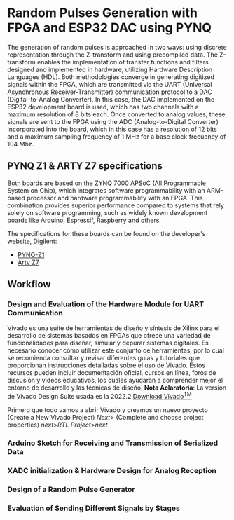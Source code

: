 <h1>Random Pulses Generation with FPGA and ESP32 DAC using PYNQ</h1>
The generation of random pulses is approached in two ways: using discrete representation through the Z-transform and using precompiled data. The Z-transform enables the implementation of transfer functions and filters designed and implemented in hardware, utilizing Hardware Description Languages (HDL). Both methodologies converge in generating digitized signals within the FPGA, which are transmitted via the UART (Universal Asynchronous Receiver-Transmitter) communication protocol to a DAC (Digital-to-Analog Converter). In this case, the DAC implemented on the ESP32 development board is used, which has two channels with a maximum resolution of 8 bits each. Once converted to analog values, these signals are sent to the FPGA using the ADC (Analog-to-Digital Converter) incorporated into the board, which in this case has a resolution of 12 bits and a maximum sampling frequency of 1 MHz for a base clock frecuency of 104 Mhz.

<h2>PYNQ Z1 & ARTY Z7 specifications</h2>
Both boards are based on the ZYNQ 7000 APSoC (All Programmable System on Chip), which integrates software programmability with an ARM-based processor and hardware programmability with an FPGA. This combination provides superior performance compared to systems that rely solely on software programming, such as widely known development boards like Arduino, Espressif, Raspberry and others.

The specifications for these boards can be found on the developer's website, Digilent:
- [PYNQ-Z1](https://digilent.com/reference/programmable-logic/pynq-z1/start)
- [Arty Z7](https://digilent.com/reference/programmable-logic/arty-z7/start)

<h2>Workflow</h2>

<h3>Design and Evaluation of the Hardware Module for UART Communication</h3>

Vivado es una suite de herramientas de diseño y síntesis de Xilinx para el desarrollo de sistemas basados en FPGAs que ofrece una variedad de funcionalidades para diseñar, simular y depurar sistemas digitales. Es necesario conocer cómo utilizar este conjunto de herramientas, por lo cual se recomienda consultar y revisar diferentes guías y tutoriales que proporcionan instrucciones detalladas sobre el uso de Vivado. Estos recursos pueden incluir documentación oficial, cursos en línea, foros de discusión y videos educativos, los cuales ayudarán a comprender mejor el entorno de desarrollo y las técnicas de diseño. **Nota Aclaratoria**: La versión de Vivado Design Suite usada es la 2022.2 [Download Vivado<sup>TM</sup>](https://www.xilinx.com/support/download.html)

Primero que todo vamos a abrir Vivado y creamos un nuevo proyecto
(Create a New Vivado Project) *Next*> (Complete and choose project properties) *next*>*RTL Project*>*next*


<h3>Arduino Sketch for Receiving and Transmission of Serialized Data</h3>

<h3> XADC initialization & Hardware Design for Analog Reception</h3>

<h3>Design of a Random Pulse Generator</h3>

<h3>Evaluation of Sending Different Signals by Stages</h3>








